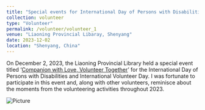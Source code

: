 ```yaml
---
title: "Special events for International Day of Persons with Disabilities and International Volunteer Day"
collection: volunteer
type: "Volunteer"
permalink: /volunteer/volunteer_1
venue: "Liaoning Provincial Libaray, Shenyang"
date: 2023-12-02
location: "Shenyang, China"
---
```


On December 2, 2023, the Liaoning Provincial Library held a special event titled ‘[Companion with Love, Volunteer Together](https://mp.weixin.qq.com/s/LgkS9reFn8bq5pzP5bwIkw)’ for the International Day of Persons with Disabilities and International Volunteer Day. I was fortunate to participate in this event and, along with other volunteers, reminisce about the moments from the volunteering activities throughout 2023.

![Picture](https://mmbiz.qpic.cn/sz_mmbiz_png/AgygGNVCKLuRZPNmIXH0LOy6GCsvWaJ5keNS0AZDltkpytTv8qwp2e1nEibfoS7bhbeicTavDJUwf1ibwbcreoamQ/640?wx_fmt=png&from=appmsg&wxfrom=5&wx_lazy=1&wx_co=1)

